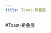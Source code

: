 ```yaml
---
title: Toast-折叠层
---
```

#Toast-折叠层
<ClientOnly>
    <toast-demo1></toast-demo1>
    <toast-demo2></toast-demo2>
    <toast-demo3></toast-demo3>
</ClientOnly>